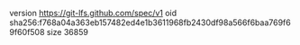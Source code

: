 version https://git-lfs.github.com/spec/v1
oid sha256:f768a04a363eb157482ed4e1b3611968fb2430df98a566f6baa769f69f60f508
size 36859
